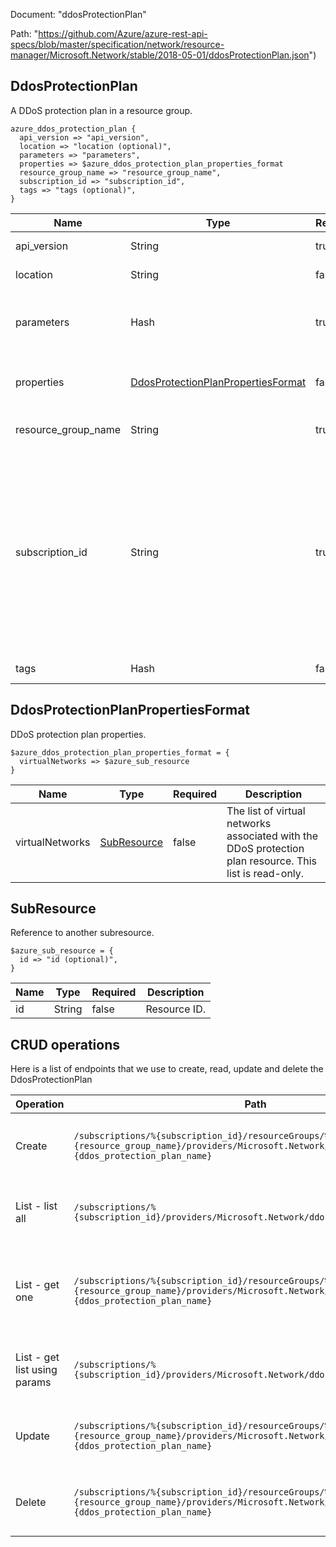 Document: "ddosProtectionPlan"


Path: "https://github.com/Azure/azure-rest-api-specs/blob/master/specification/network/resource-manager/Microsoft.Network/stable/2018-05-01/ddosProtectionPlan.json")

## DdosProtectionPlan

A DDoS protection plan in a resource group.

```puppet
azure_ddos_protection_plan {
  api_version => "api_version",
  location => "location (optional)",
  parameters => "parameters",
  properties => $azure_ddos_protection_plan_properties_format
  resource_group_name => "resource_group_name",
  subscription_id => "subscription_id",
  tags => "tags (optional)",
}
```

| Name        | Type           | Required       | Description       |
| ------------- | ------------- | ------------- | ------------- |
|api_version | String | true | Client API version. |
|location | String | false | Resource location. |
|parameters | Hash | true | Parameters supplied to the create or update operation. |
|properties | [DdosProtectionPlanPropertiesFormat](#ddosprotectionplanpropertiesformat) | false | Properties of the DDoS protection plan. |
|resource_group_name | String | true | The name of the resource group. |
|subscription_id | String | true | The subscription credentials which uniquely identify the Microsoft Azure subscription. The subscription ID forms part of the URI for every service call. |
|tags | Hash | false | Resource tags. |
        
## DdosProtectionPlanPropertiesFormat

DDoS protection plan properties.

```puppet
$azure_ddos_protection_plan_properties_format = {
  virtualNetworks => $azure_sub_resource
}
```

| Name        | Type           | Required       | Description       |
| ------------- | ------------- | ------------- | ------------- |
|virtualNetworks | [SubResource](#subresource) | false | The list of virtual networks associated with the DDoS protection plan resource. This list is read-only. |
        
## SubResource

Reference to another subresource.

```puppet
$azure_sub_resource = {
  id => "id (optional)",
}
```

| Name        | Type           | Required       | Description       |
| ------------- | ------------- | ------------- | ------------- |
|id | String | false | Resource ID. |



## CRUD operations

Here is a list of endpoints that we use to create, read, update and delete the DdosProtectionPlan

| Operation | Path | Verb | Description | OperationID |
| ------------- | ------------- | ------------- | ------------- | ------------- |
|Create|`/subscriptions/%{subscription_id}/resourceGroups/%{resource_group_name}/providers/Microsoft.Network/ddosProtectionPlans/%{ddos_protection_plan_name}`|Put|Creates or updates a DDoS protection plan.|DdosProtectionPlans_CreateOrUpdate|
|List - list all|`/subscriptions/%{subscription_id}/providers/Microsoft.Network/ddosProtectionPlans`|Get|Gets all DDoS protection plans in a subscription.|DdosProtectionPlans_List|
|List - get one|`/subscriptions/%{subscription_id}/resourceGroups/%{resource_group_name}/providers/Microsoft.Network/ddosProtectionPlans/%{ddos_protection_plan_name}`|Get|Gets information about the specified DDoS protection plan.|DdosProtectionPlans_Get|
|List - get list using params|`/subscriptions/%{subscription_id}/providers/Microsoft.Network/ddosProtectionPlans`|Get|Gets all DDoS protection plans in a subscription.|DdosProtectionPlans_List|
|Update|`/subscriptions/%{subscription_id}/resourceGroups/%{resource_group_name}/providers/Microsoft.Network/ddosProtectionPlans/%{ddos_protection_plan_name}`|Put|Creates or updates a DDoS protection plan.|DdosProtectionPlans_CreateOrUpdate|
|Delete|`/subscriptions/%{subscription_id}/resourceGroups/%{resource_group_name}/providers/Microsoft.Network/ddosProtectionPlans/%{ddos_protection_plan_name}`|Delete|Deletes the specified DDoS protection plan.|DdosProtectionPlans_Delete|
